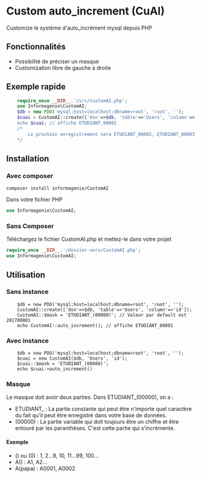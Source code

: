 # Custom auto_increment (CuAI)
Customize le système d'auto_incrément mysql depuis PHP
## Fonctionnalités
- Possibilité de préciser un masque
- Customization libre de gauche à droite
## Exemple rapide
```php
    require_once __DIR__.'/src/CustomAI.php';
    use Informagenie\CustomAI;
    $db = new PDO('mysql:host=localhost;dbname=root', 'root', '');
    $cuai = CustomAI::create(['dsn'=>$db, 'table'=>'Users', 'column'=>'id', 'mask'=>"ETUDIANT_(00000)]);
    echo $cuai; // affiche ETUDIANT_00001
    /*
        Le prochain enregistrement sera ETUDIANT_00002, ETUDIANT_00003, ETUDIANT_00004...ETUDIANT_99999 and ETUDIANT_100000
    */
```


## Installation
### Avec composer
```
composer install informagenie/CustomAI
```
Dans votre fichier PHP
```php
use Informagenie\CustomAI;
```
### Sans Composer

Téléchargez le fichier CustomAI.php et mettez-le dans votre projet
```php
require_once __DIR__.'/dossier-vers/CustomAI.php';
use Informagenie\CustomAI;
```

## Utilisation
### Sans instance
```
    $db = new PDO('mysql:host=localhost;dbname=root', 'root', '');
    CustomAI::create(['dsn'=>$db, 'table'=>'Users', 'column'=>'id']);
    CustomAI::$mask = 'ETUDIANT_(00000)'; // Valeur par default est 201700001
    echo CustomAI::auto_increment(); // affiche ETUDIANT_00001
```
### Avec instance
```
    $db = new PDO('mysql:host=localhost;dbname=root', 'root', '');
    $cuai = new CustomAI($db, 'Users', 'id');
    $cuai::$mask = 'ETUDIANT_(00000)';
    echo $cuai->auto_increment()
```

### Masque
Le masque doit avoir deux parties. Dans ETUDIANT_(00000), on a :

* ETUDIANT_ : La partie constante qui peut être n'importe quel caractère du fait qu'il peut être enregistré dans votre base de données.
* (00000) : La partie variable qui doit toujours être un chiffre et être entouré par les paranthèses. C'est cette partie qui s'incrémente.

#### Exemple
- () ou (0) : 1, 2...9, 10, 11...99, 100...
- A() : A1, A2...
- A(papa) : A0001, A0002